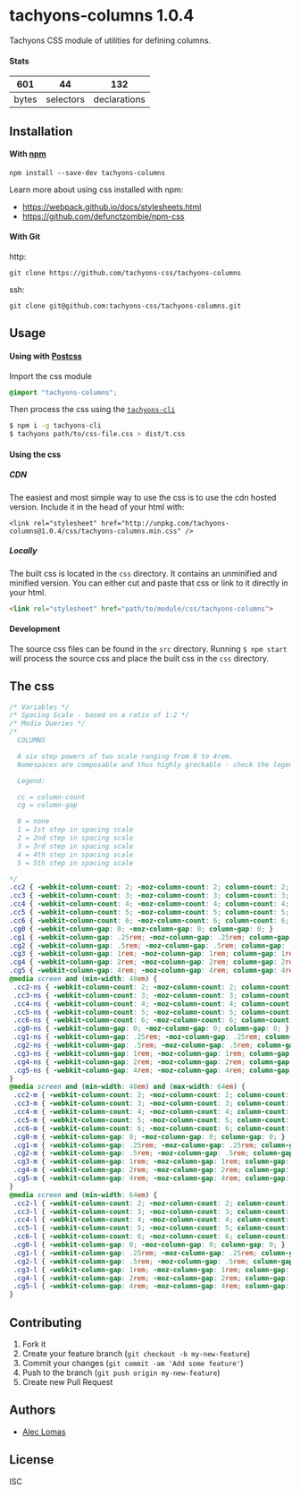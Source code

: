 # tachyons-columns 1.0.4

Tachyons CSS module of utilities for defining columns.

#### Stats

601 | 44 | 132
---|---|---
bytes | selectors | declarations

## Installation

#### With [npm](https://npmjs.com)

```
npm install --save-dev tachyons-columns
```

Learn more about using css installed with npm:
* https://webpack.github.io/docs/stylesheets.html
* https://github.com/defunctzombie/npm-css

#### With Git

http:
```
git clone https://github.com/tachyons-css/tachyons-columns
```

ssh:
```
git clone git@github.com:tachyons-css/tachyons-columns.git
```

## Usage

#### Using with [Postcss](https://github.com/postcss/postcss)

Import the css module

```css
@import "tachyons-columns";
```

Then process the css using the [`tachyons-cli`](https://github.com/tachyons-css/tachyons-cli)

```sh
$ npm i -g tachyons-cli
$ tachyons path/to/css-file.css > dist/t.css
```

#### Using the css

##### CDN
The easiest and most simple way to use the css is to use the cdn hosted version. Include it in the head of your html with:

```
<link rel="stylesheet" href="http://unpkg.com/tachyons-columns@1.0.4/css/tachyons-columns.min.css" />
```

##### Locally
The built css is located in the `css` directory. It contains an unminified and minified version.
You can either cut and paste that css or link to it directly in your html.

```html
<link rel="stylesheet" href="path/to/module/css/tachyons-columns">
```

#### Development

The source css files can be found in the `src` directory.
Running `$ npm start` will process the source css and place the built css in the `css` directory.

## The css

```css
/* Variables */
/* Spacing Scale - based on a ratio of 1:2 */
/* Media Queries */
/*
  COLUMNS

  A six step powers of two scale ranging from 0 to 4rem.
  Namespaces are composable and thus highly grockable - check the legend below

  Legend:

  cc = column-count
  cg = column-gap

  0 = none
  1 = 1st step in spacing scale
  2 = 2nd step in spacing scale
  3 = 3rd step in spacing scale
  4 = 4th step in spacing scale
  5 = 5th step in spacing scale

*/
.cc2 { -webkit-column-count: 2; -moz-column-count: 2; column-count: 2; }
.cc3 { -webkit-column-count: 3; -moz-column-count: 3; column-count: 3; }
.cc4 { -webkit-column-count: 4; -moz-column-count: 4; column-count: 4; }
.cc5 { -webkit-column-count: 5; -moz-column-count: 5; column-count: 5; }
.cc6 { -webkit-column-count: 6; -moz-column-count: 6; column-count: 6; }
.cg0 { -webkit-column-gap: 0; -moz-column-gap: 0; column-gap: 0; }
.cg1 { -webkit-column-gap: .25rem; -moz-column-gap: .25rem; column-gap: .25rem; }
.cg2 { -webkit-column-gap: .5rem; -moz-column-gap: .5rem; column-gap: .5rem; }
.cg3 { -webkit-column-gap: 1rem; -moz-column-gap: 1rem; column-gap: 1rem; }
.cg4 { -webkit-column-gap: 2rem; -moz-column-gap: 2rem; column-gap: 2rem; }
.cg5 { -webkit-column-gap: 4rem; -moz-column-gap: 4rem; column-gap: 4rem; }
@media screen and (min-width: 48em) {
 .cc2-ns { -webkit-column-count: 2; -moz-column-count: 2; column-count: 2; }
 .cc3-ns { -webkit-column-count: 3; -moz-column-count: 3; column-count: 3; }
 .cc4-ns { -webkit-column-count: 4; -moz-column-count: 4; column-count: 4; }
 .cc5-ns { -webkit-column-count: 5; -moz-column-count: 5; column-count: 5; }
 .cc6-ns { -webkit-column-count: 6; -moz-column-count: 6; column-count: 6; }
 .cg0-ns { -webkit-column-gap: 0; -moz-column-gap: 0; column-gap: 0; }
 .cg1-ns { -webkit-column-gap: .25rem; -moz-column-gap: .25rem; column-gap: .25rem; }
 .cg2-ns { -webkit-column-gap: .5rem; -moz-column-gap: .5rem; column-gap: .5rem; }
 .cg3-ns { -webkit-column-gap: 1rem; -moz-column-gap: 1rem; column-gap: 1rem; }
 .cg4-ns { -webkit-column-gap: 2rem; -moz-column-gap: 2rem; column-gap: 2rem; }
 .cg5-ns { -webkit-column-gap: 4rem; -moz-column-gap: 4rem; column-gap: 4rem; }
}
@media screen and (min-width: 48em) and (max-width: 64em) {
 .cc2-m { -webkit-column-count: 2; -moz-column-count: 2; column-count: 2; }
 .cc3-m { -webkit-column-count: 3; -moz-column-count: 3; column-count: 3; }
 .cc4-m { -webkit-column-count: 4; -moz-column-count: 4; column-count: 4; }
 .cc5-m { -webkit-column-count: 5; -moz-column-count: 5; column-count: 5; }
 .cc6-m { -webkit-column-count: 6; -moz-column-count: 6; column-count: 6; }
 .cg0-m { -webkit-column-gap: 0; -moz-column-gap: 0; column-gap: 0; }
 .cg1-m { -webkit-column-gap: .25rem; -moz-column-gap: .25rem; column-gap: .25rem; }
 .cg2-m { -webkit-column-gap: .5rem; -moz-column-gap: .5rem; column-gap: .5rem; }
 .cg3-m { -webkit-column-gap: 1rem; -moz-column-gap: 1rem; column-gap: 1rem; }
 .cg4-m { -webkit-column-gap: 2rem; -moz-column-gap: 2rem; column-gap: 2rem; }
 .cg5-m { -webkit-column-gap: 4rem; -moz-column-gap: 4rem; column-gap: 4rem; }
}
@media screen and (min-width: 64em) {
 .cc2-l { -webkit-column-count: 2; -moz-column-count: 2; column-count: 2; }
 .cc3-l { -webkit-column-count: 3; -moz-column-count: 3; column-count: 3; }
 .cc4-l { -webkit-column-count: 4; -moz-column-count: 4; column-count: 4; }
 .cc5-l { -webkit-column-count: 5; -moz-column-count: 5; column-count: 5; }
 .cc6-l { -webkit-column-count: 6; -moz-column-count: 6; column-count: 6; }
 .cg0-l { -webkit-column-gap: 0; -moz-column-gap: 0; column-gap: 0; }
 .cg1-l { -webkit-column-gap: .25rem; -moz-column-gap: .25rem; column-gap: .25rem; }
 .cg2-l { -webkit-column-gap: .5rem; -moz-column-gap: .5rem; column-gap: .5rem; }
 .cg3-l { -webkit-column-gap: 1rem; -moz-column-gap: 1rem; column-gap: 1rem; }
 .cg4-l { -webkit-column-gap: 2rem; -moz-column-gap: 2rem; column-gap: 2rem; }
 .cg5-l { -webkit-column-gap: 4rem; -moz-column-gap: 4rem; column-gap: 4rem; }
}
```

## Contributing

1. Fork it
2. Create your feature branch (`git checkout -b my-new-feature`)
3. Commit your changes (`git commit -am 'Add some feature'`)
4. Push to the branch (`git push origin my-new-feature`)
5. Create new Pull Request

## Authors

- [Alec Lomas](http://lowmess.com)

## License

ISC

